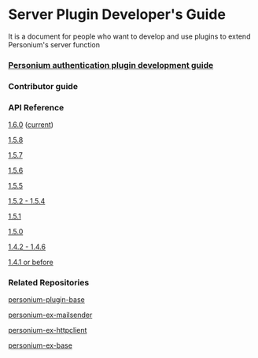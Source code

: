 # Server Plugin Developer's Guide  

It is a document for people who want to develop and use plugins to extend Personium's server function  

### [Personium authentication plugin development guide](./Personium_AuthenticationPluginDeveloperManual.md)  

### Contributor guide  

### API Reference  
[1.6.0](../apiref/1.6.0/000_Rest_API_Reference.md) ([current](../apiref/current/000_Rest_API_Reference.md))

[1.5.8](../apiref/1.5.8/000_Rest_API_Reference.md)

[1.5.7](../apiref/1.5.7/000_Rest_API_Reference.md)

[1.5.6](../apiref/1.5.6/000_Rest_API_Reference.md)

[1.5.5](../apiref/1.5.5/000_Rest_API_Reference.md)

[1.5.2 - 1.5.4](../apiref/1.5.2/000_Rest_API_Reference.md)

[1.5.1](../apiref/1.5.1/000_Rest_API_Reference.md)

[1.5.0](../apiref/1.5.0/000_Rest_API_Reference.md)

[1.4.2 - 1.4.6](../apiref/1.4.6/000_Rest_API_Reference.md)

[1.4.1 or before](http://personium.io/docs/api/1.3.25/English/English.htm#docs/WelcometoPCSDocumentation.htm)

### Related Repositories
[personium-plugin-base](https://github.com/personium/personium-plugin-base)

[personium-ex-mailsender](https://github.com/personium/personium-ex-mailsender)

[personium-ex-httpclient](https://github.com/personium/personium-ex-httpclient)

[personium-ex-base](https://github.com/personium/personium-ex-base)
